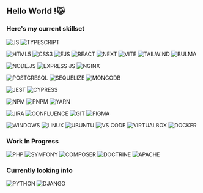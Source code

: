 ## Hello World !🐱

### Here's my current skillset
<!-- #### Languages -->
![JS](https://img.shields.io/badge/JavaScript-323330?style=for-the-badge&logo=javascript&logoColor=F7DF1E)
![TYPESCRIPT](https://img.shields.io/badge/TypeScript-3178C6?style=for-the-badge&logo=typescript&logoColor=white)
<!-- #### Front End -->
![HTML5](https://img.shields.io/badge/HTML5-E34F26?style=for-the-badge&logo=html5&logoColor=white)
![CSS3](https://img.shields.io/badge/CSS3-1572B6?style=for-the-badge&logo=css3&logoColor=white)
![EJS](https://img.shields.io/badge/Ejs-B4CA65?style=for-the-badge&logo=ejs&logoColor=white)
![REACT](https://img.shields.io/badge/React%20js-20232A?style=for-the-badge&logo=react&logoColor=white)
![NEXT](https://img.shields.io/badge/Next%20js-000000?style=for-the-badge&logo=nextdotjs&logoColor=white)
![VITE](https://img.shields.io/badge/Vite-646CFF?style=for-the-badge&logo=vite&logoColor=F7DF1E)
![TAILWIND](https://img.shields.io/badge/Tailwind%20CSS-06B6D4?style=for-the-badge&logo=tailwindcss&logoColor=white)
![BULMA](https://img.shields.io/badge/Bulma-00D1B2?style=for-the-badge&logo=bulma&logoColor=white)
<!-- #### Back End -->
![NODE.JS](https://img.shields.io/badge/Node%20js-339933?style=for-the-badge&logo=nodedotjs&logoColor=white)
![EXPRESS JS](https://img.shields.io/badge/Express%20js-000000?style=for-the-badge&logo=express&logoColor=white)
![NGINX](https://img.shields.io/badge/Nginx-009639?style=for-the-badge&logo=nginx&logoColor=white)
<!-- ##### Database -->
![POSTGRESQL](https://img.shields.io/badge/PostgreSQL-316192?style=for-the-badge&logo=postgresql&logoColor=white)
![SEQUELIZE](https://img.shields.io/badge/Sequelize-52B0E7?style=for-the-badge&logo=Sequelize&logoColor=white)
![MONGODB](https://img.shields.io/badge/mongodb-47A248?style=for-the-badge&logo=mongodb&logoColor=white)
<!-- ##### Tests -->
![JEST](https://img.shields.io/badge/JEST-C21325?style=for-the-badge&logo=jest&logoColor=white)
![CYPRESS](https://img.shields.io/badge/cypress-69d3a7?style=for-the-badge&logo=cypress&logoColor=white)
<!-- ##### Packages -->
![NPM](https://img.shields.io/badge/npm-CB3837?style=for-the-badge&logo=npm&logoColor=white)
![PNPM](https://img.shields.io/badge/pnpm-F69220?style=for-the-badge&logo=pnpm&logoColor=white)
![YARN](https://img.shields.io/badge/Yarn-2C8EBB?style=for-the-badge&logo=yarn&logoColor=white)
<!-- #### Project -->
![JIRA](https://img.shields.io/badge/Jira-0052CC?style=for-the-badge&logo=jira&logoColor=white)
![CONFLUENCE](https://img.shields.io/badge/Confluence-172B4D?style=for-the-badge&logo=confluence&logoColor=white)
![GIT](https://img.shields.io/badge/Git-F05032?style=for-the-badge&logo=git&logoColor=white)
![FIGMA](https://img.shields.io/badge/Figma-F24E1E?style=for-the-badge&logo=figma&logoColor=white)
<!-- #### Environment -->
![WINDOWS](https://img.shields.io/badge/Windows-0078D6?style=for-the-badge&logo=windows&logoColor=white) 
![LINUX](https://img.shields.io/badge/Linux-FCC624?style=for-the-badge&logo=linux&logoColor=black)
![UBUNTU](https://img.shields.io/badge/Ubuntu-E95420?style=for-the-badge&logo=ubuntu&logoColor=white)
![VS CODE](https://img.shields.io/badge/Visual_Studio_Code-0078D4?style=for-the-badge&logo=visual%20studio%20code&logoColor=white)
![VIRTUALBOX](https://img.shields.io/badge/Virtualbox-2F61B4?style=for-the-badge&logo=virtualbox&logoColor=white)
![DOCKER](https://img.shields.io/badge/Docker-2496ED?style=for-the-badge&logo=docker&logoColor=white)

### Work In Progress
![PHP](https://img.shields.io/badge/PHP-777BB4?style=for-the-badge&logo=php&logoColor=white)
![SYMFONY](https://img.shields.io/badge/Symfony-000000?style=for-the-badge&logo=Symfony&logoColor=white)
![COMPOSER](https://img.shields.io/badge/Composer-885630?style=for-the-badge&logo=Composer&logoColor=white)
![DOCTRINE](https://img.shields.io/badge/doctrine-FC6A31?style=for-the-badge&logo=doctrine&logoColor=white)
![APACHE](https://img.shields.io/badge/Apache-D22128?style=for-the-badge&logo=apache&logoColor=white)
### Currently looking into
![PYTHON](https://img.shields.io/badge/python-3776AB?style=for-the-badge&logo=python&logoColor=white)
![DJANGO](https://img.shields.io/badge/django-092E20?style=for-the-badge&logo=django&logoColor=white)
<!--
**NoyannOzmen/NoyannOzmen** is a ✨ _special_ ✨ repository because its `README.md` (this file) appears on your GitHub profile.

Here are some ideas to get you started:

- 🔭 I’m currently working on ...
- 🌱 I’m currently learning ...
- 👯 I’m looking to collaborate on ...
- 🤔 I’m looking for help with ...
- 💬 Ask me about ...
- 📫 How to reach me: ...
- 😄 Pronouns: ...
- ⚡ Fun fact: ...
-->
